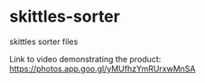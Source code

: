 # skittles-sorter
skittles sorter files

Link to video demonstrating the product:
https://photos.app.goo.gl/yMUfhzYmRUrxwMnSA
